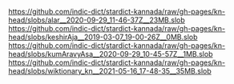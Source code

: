 https://github.com/indic-dict/stardict-kannada/raw/gh-pages/kn-head/slobs/alar__2020-09-29_11-46-37Z__23MB.slob  
https://github.com/indic-dict/stardict-kannada/raw/gh-pages/kn-head/slobs/keshirAja__2019-03-07_19-00-26Z__0MB.slob  
https://github.com/indic-dict/stardict-kannada/raw/gh-pages/kn-head/slobs/kumAravyAsa__2020-09-29_10-45-57Z__1MB.slob  
https://github.com/indic-dict/stardict-kannada/raw/gh-pages/kn-head/slobs/wiktionary_kn__2021-05-16_17-48-35__35MB.slob  
